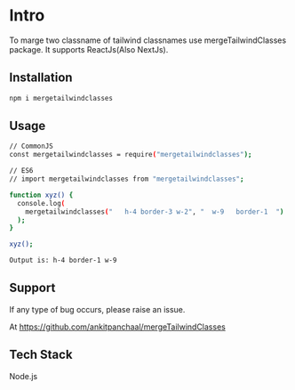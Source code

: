 
# Intro

To marge two classname of tailwind classnames use mergeTailwindClasses package. It supports ReactJs(Also NextJs).


## Installation

```bash
npm i mergetailwindclasses
```
    
## Usage

```bash
// CommonJS
const mergetailwindclasses = require("mergetailwindclasses");

// ES6
// import mergetailwindclasses from "mergetailwindclasses";

function xyz() {
  console.log(
    mergetailwindclasses("   h-4 border-3 w-2", "  w-9   border-1  ")
  );
}

xyz();

```

```bash 
Output is: h-4 border-1 w-9
```

## Support

If any type of bug occurs, please raise an issue.

At https://github.com/ankitpanchaal/mergeTailwindClasses
## Tech Stack

Node.js


